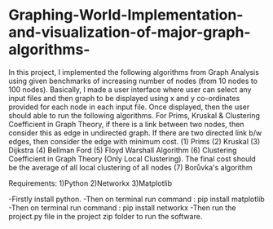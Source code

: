# Graphing-World-Implementation-and-visualization-of-major-graph-algorithms-
In this project, I implemented the following algorithms from Graph Analysis using given benchmarks of increasing number of nodes (from 10 nodes to 100 nodes). Basically, I made a user interface where user can select any input files and then graph to be displayed using x and y co-ordinates provided for each node in each input file. Once displayed, then the user should able to run the following algorithms. For Prims, Kruskal &amp; Clustering Coefficient in Graph Theory, if there is a link between two nodes, then consider this as edge in undirected graph. If there are two directed link b/w edges, then consider the edge with minimum cost.
(1) Prims 
(2) Kruskal 
(3) Dijkstra 
(4) Bellman Ford 
(5) Floyd Warshall Algorithm 
(6) Clustering Coefficient in Graph Theory (Only Local Clustering). The final cost should be the average of all local clustering of all nodes 
(7) Borůvka's algorithm

Requirements:
1)Python
2)Networkx
3)Matplotlib

-Firstly install python.
-Then on terminal run command :
	pip install matplotlib
-Then on terminal run command :
	pip install networkx
-Then run the project.py file in the project zip folder to run the software.
